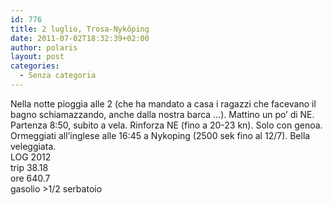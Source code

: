 ```yaml
---
id: 776
title: 2 luglio, Trosa-Nykőping
date: 2011-07-02T18:32:39+02:00
author: polaris
layout: post
categories:
  - Senza categoria
---
```

Nella notte pioggia alle 2 (che ha mandato a casa i ragazzi che facevano il bagno schiamazzando, anche dalla nostra barca &#8230;). Mattino un po&#8217; di NE. Partenza 8:50, subito a vela. Rinforza NE (fino a 20-23 kn). Solo con genoa. Ormeggiati all&#8217;inglese alle 16:45 a Nykoping (2500 sek fino al 12/7). Bella veleggiata.  
LOG 2012  
trip 38.18  
ore 640.7  
gasolio >1/2 serbatoio